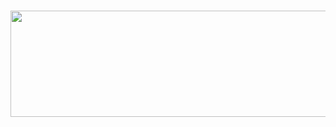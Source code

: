 <h1 id="gitclass-icon"><a href="https://gitclass.ml/"><img src="https://gitclass.ml/img/banner.png" width="512" height="170"></a></h1>